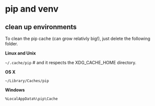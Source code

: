 # pip and venv

## clean up environments
To clean the pip cache (can grow relativly big!), just delete the following folder.

**Linux and Unix**

``~/.cache/pip``  # and it respects the XDG_CACHE_HOME directory.

**OS X**

``~/Library/Caches/pip``

**Windows**

``%LocalAppData%\pip\Cache``